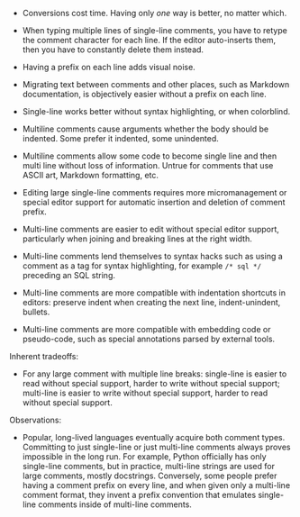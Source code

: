 
* Conversions cost time. Having only _one_ way is better, no matter which.

* When typing multiple lines of single-line comments, you have to retype the comment character for each line. If the editor auto-inserts them, then you have to constantly delete them instead.

* Having a prefix on each line adds visual noise.

* Migrating text between comments and other places, such as Markdown documentation, is objectively easier without a prefix on each line.

* Single-line works better without syntax highlighting, or when colorblind.

* Multiline comments cause arguments whether the body should be indented. Some prefer it indented, some unindented.

* Multiline comments allow some code to become single line and then multi line without loss of information. Untrue for comments that use ASCII art, Markdown formatting, etc.

* Editing large single-line comments requires more micromanagement or special editor support for automatic insertion and deletion of comment prefix.

* Multi-line comments are easier to edit without special editor support, particularly when joining and breaking lines at the right width.

* Multi-line comments lend themselves to syntax hacks such as using a comment as a tag for syntax highlighting, for example `/* sql */` preceding an SQL string.

* Multi-line comments are more compatible with indentation shortcuts in editors: preserve indent when creating the next line, indent-unindent, bullets.

* Multi-line comments are more compatible with embedding code or pseudo-code, such as special annotations parsed by external tools.

Inherent tradeoffs:

* For any large comment with multiple line breaks: single-line is easier to read without special support, harder to write without special support; multi-line is easier to write without special support, harder to read without special support.

Observations:

* Popular, long-lived languages eventually acquire both comment types. Committing to just single-line or just multi-line comments always proves impossible in the long run. For example, Python officially has only single-line comments, but in practice, multi-line strings are used for large comments, mostly docstrings. Conversely, some people prefer having a comment prefix on every line, and when given only a multi-line comment format, they invent a prefix convention that emulates single-line comments inside of multi-line comments.
